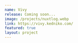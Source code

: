 ```yaml
---
name: Vivy
release: Coming soon...
image: /projects/nuxtlog.webp
link: https://vivy.kedniko.com/
featured: true
layout: project
---
```

